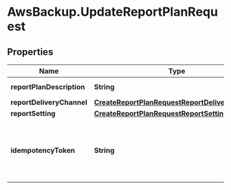 # AwsBackup.UpdateReportPlanRequest

## Properties

Name | Type | Description | Notes
------------ | ------------- | ------------- | -------------
**reportPlanDescription** | **String** | An optional description of the report plan with a maximum 1,024 characters. | [optional] 
**reportDeliveryChannel** | [**CreateReportPlanRequestReportDeliveryChannel**](CreateReportPlanRequestReportDeliveryChannel.md) |  | [optional] 
**reportSetting** | [**CreateReportPlanRequestReportSetting**](CreateReportPlanRequestReportSetting.md) |  | [optional] 
**idempotencyToken** | **String** | A customer-chosen string that you can use to distinguish between otherwise identical calls to &lt;code&gt;UpdateReportPlanInput&lt;/code&gt;. Retrying a successful request with the same idempotency token results in a success message with no action taken. | [optional] 


